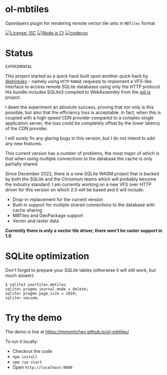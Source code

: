 # ol-mbtiles

Openlayers plugin for rendering remote vector tile sets in `MBTiles` format

[![License: ISC](https://img.shields.io/github/license/mmomtchev/ol-mbtiles)](https://github.com/mmomtchev/ol-mbtiles/blob/main/LICENSE)
[![Node.js CI](https://github.com/mmomtchev/ol-mbtiles/actions/workflows/node.js.yml/badge.svg)](https://github.com/mmomtchev/ol-mbtiles/actions/workflows/node.js.yml)
[![codecov](https://codecov.io/gh/mmomtchev/ol-mbtiles/branch/main/graph/badge.svg?token=wgDFzZEJRx)](https://codecov.io/gh/mmomtchev/ol-mbtiles)

# Status

`EXPERIMENTAL`

This project started as a quick hack built upon another quick hack by [@phiresky](https://github.com/phiresky/sql.js-httpvfs) - namely using `HTTP` `RANGE` requests to implement a VFS-like interface to access remote SQLite databases using only the HTTP protocol. His bundle includes SQLite3 compiled to WebAssembly from the [sql.js](https://github.com/sql-js/sql.js/) project.

I deem the experiment an absolute success, proving that not only is this possible, but also that the efficiency loss is acceptable. In fact, when this is coupled with a high-speed CDN provider compared to a complex single application server, the loss could be completely offset by the lower latency of the CDN provider.

I will surely fix any glaring bugs in this version, but I do not intend to add any new features.

This current version has a number of problems, the most major of which is that when using multiple connections to the database the cache is only partially shared.

Since December 2022, there is a new SQLite WASM project that is backed by both the SQLite and the Chromium teams which will probably become the industry standard. I am currently working on a new VFS over HTTP driver for this version on which 2.0 will be based and it will include:

- Drop-in replacement for the current version
- Built-in support for multiple shared connections to the database with cache sharing
- MBTiles and GeoPackage support
- Vector and raster data

**Currently there is only a vector tile driver, there won't be raster support in 1.0**

# SQLite optimization

Don't forget to prepare your SQLite tables (otherwise it will still work, but much slower):

```
$ sqlite3 yourtiles.mbtiles
sqlite> pragma journal_mode = delete;
sqlite> pragma page_size = 1024;
sqlite> vacuum;
```

# Try the demo

The demo is live at https://mmomtchev.github.io/ol-mbtiles/

To run it locally:

- Checkout the code
- `npm install`
- `npm run start`
- Open `http://localhost:9000`
